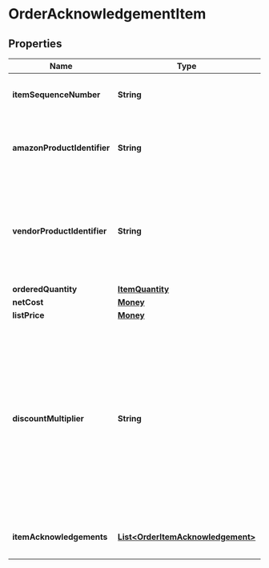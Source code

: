 # OrderAcknowledgementItem

## Properties
Name | Type | Description | Notes
------------ | ------------- | ------------- | -------------
**itemSequenceNumber** | **String** | Line item sequence number for the item. |  [optional]
**amazonProductIdentifier** | **String** | Amazon Standard Identification Number (ASIN) of an item. |  [optional]
**vendorProductIdentifier** | **String** | The vendor selected product identification of the item. Should be the same as was sent in the purchase order. |  [optional]
**orderedQuantity** | [**ItemQuantity**](ItemQuantity.md) |  | 
**netCost** | [**Money**](Money.md) |  |  [optional]
**listPrice** | [**Money**](Money.md) |  |  [optional]
**discountMultiplier** | **String** | The discount multiplier that should be applied to the price if a vendor sells books with a list price. This is a multiplier factor to arrive at a final discounted price. A multiplier of .90 would be the factor if a 10% discount is given. |  [optional]
**itemAcknowledgements** | [**List&lt;OrderItemAcknowledgement&gt;**](OrderItemAcknowledgement.md) | This is used to indicate acknowledged quantity. | 
